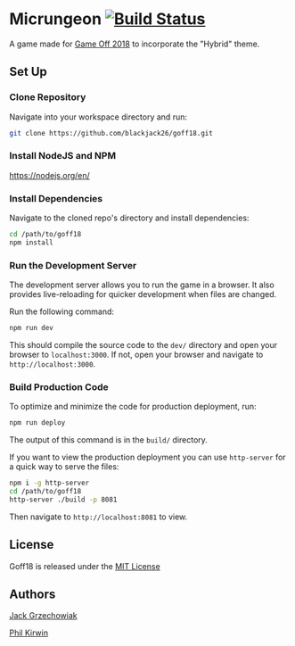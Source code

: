 # Micrungeon [![Build Status](https://travis-ci.org/blackjack26/goff18.svg?branch=develop)](https://travis-ci.org/blackjack26/goff18)

A game made for [Game Off 2018](https://itch.io/jam/game-off-2018) to incorporate the "Hybrid" theme.

## Set Up

### Clone Repository

Navigate into your workspace directory and run:

```sh
git clone https://github.com/blackjack26/goff18.git
```

### Install NodeJS and NPM

https://nodejs.org/en/

### Install Dependencies

Navigate to the cloned repo's directory and install dependencies:

```sh
cd /path/to/goff18
npm install
```

### Run the Development Server

The development server allows you to run the game in a browser. It also provides live-reloading for quicker development when files are changed.

Run the following command:

```sh
npm run dev
```

This should compile the source code to the `dev/` directory and open your browser to `localhost:3000`. If not, open your browser and navigate to `http://localhost:3000`.

### Build Production Code

To optimize and minimize the code for production deployment, run:

```sh
npm run deploy
```

The output of this command is in the `build/` directory.

If you want to view the production deployment you can use `http-server` for a quick way to serve the files:

```sh
npm i -g http-server
cd /path/to/goff18
http-server ./build -p 8081
```

Then navigate to `http://localhost:8081` to view.

## License

Goff18 is released under the [MIT License](https://github.com/blackjack26/goff18/blob/develop/LICENSE)

## Authors

[Jack Grzechowiak](https://github.com/blackjack26)

[Phil Kirwin](https://github.com/philkir22)
